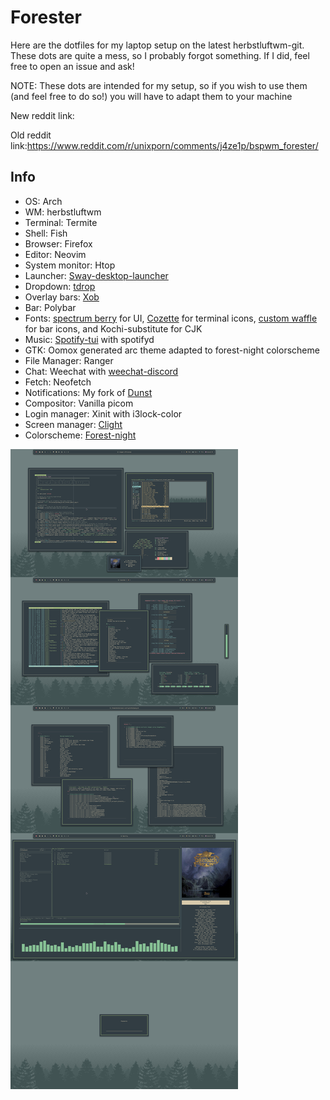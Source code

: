 # Forester

Here are the dotfiles for my laptop setup on the latest herbstluftwm-git. These dots are quite a mess, so I probably forgot something. If I did, feel free to open an issue and ask!

NOTE: These dots are intended for my setup, so if you wish to use them (and feel free to do so!) you will have to adapt them to your machine

New reddit link: 

Old reddit link:https://www.reddit.com/r/unixporn/comments/j4ze1p/bspwm_forester/

## Info
- OS: Arch
- WM: herbstluftwm
- Terminal: Termite
- Shell: Fish
- Browser: Firefox
- Editor: Neovim
- System monitor: Htop
- Launcher: [Sway-desktop-launcher](https://github.com/Biont/sway-launcher-desktop)
- Dropdown: [tdrop](https://github.com/noctuid/tdrop)
- Overlay bars: [Xob](https://github.com/florentc/xob)
- Bar: Polybar
- Fonts: [spectrum berry](https://github.com/seraxis/pcf-spectrum-berry) for UI, [Cozette](https://github.com/slavfox/Cozette) for terminal icons, [custom waffle](https://github.com/Barbarossa93/Forester/blob/main/.fonts/wafflemedium.otb) for bar icons, and Kochi-substitute for CJK
- Music: [Spotify-tui](https://github.com/Rigellute/spotify-tui) with spotifyd
- GTK: Oomox generated arc theme adapted to forest-night colorscheme
- File Manager: Ranger
- Chat: Weechat with [weechat-discord](https://github.com/terminal-discord/weechat-discord)
- Fetch: Neofetch
- Notifications: My fork of [Dunst](https://github.com/Barbarossa93/dunst)
- Compositor: Vanilla picom
- Login manager: Xinit with i3lock-color
- Screen manager: [Clight](https://github.com/FedeDP/Clight)
- Colorscheme: [Forest-night](https://github.com/sainnhe/forest-night)

<img src="https://github.com/Barbarossa93/Forester/blob/main/out.png" alt="img" align="center">
